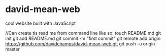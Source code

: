 david-mean-web
==============

cool website built with JavaScript


//Can create tis read me from command line like so:
touch README.md
git init
git add README.md
git commit -m "first commit"
git remote add origin https://github.com/davidchamps/david-mean-web.git
git push -u origin master
